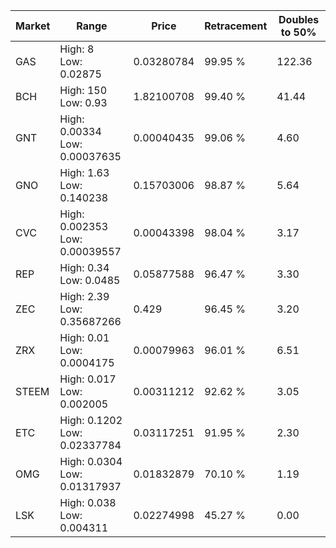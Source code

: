 | Market | Range | Price| Retracement | Doubles to 50% |
| --- | --- | --- | --- | --- |
| GAS | High: 8<br />Low: 0.02875 | 0.03280784 | 99.95 % | 122.36 |
| BCH | High: 150<br />Low: 0.93 | 1.82100708 | 99.40 % | 41.44 |
| GNT | High: 0.00334<br />Low: 0.00037635 | 0.00040435 | 99.06 % | 4.60 |
| GNO | High: 1.63<br />Low: 0.140238 | 0.15703006 | 98.87 % | 5.64 |
| CVC | High: 0.002353<br />Low: 0.00039557 | 0.00043398 | 98.04 % | 3.17 |
| REP | High: 0.34<br />Low: 0.0485 | 0.05877588 | 96.47 % | 3.30 |
| ZEC | High: 2.39<br />Low: 0.35687266 | 0.429 | 96.45 % | 3.20 |
| ZRX | High: 0.01<br />Low: 0.0004175 | 0.00079963 | 96.01 % | 6.51 |
| STEEM | High: 0.017<br />Low: 0.002005 | 0.00311212 | 92.62 % | 3.05 |
| ETC | High: 0.1202<br />Low: 0.02337784 | 0.03117251 | 91.95 % | 2.30 |
| OMG | High: 0.0304<br />Low: 0.01317937 | 0.01832879 | 70.10 % | 1.19 |
| LSK | High: 0.038<br />Low: 0.004311 | 0.02274998 | 45.27 % | 0.00 |

